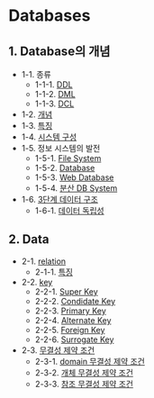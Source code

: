 # Databases

## 1. Database의 개념

- 1-1. 종류
    - 1-1-1. [DDL](https://github.com/gimhanul/TIL/blob/main/Database/database%20%EA%B0%9C%EB%85%90/%EC%A2%85%EB%A5%98/DDL.md)
    - 1-1-2. [DML](https://github.com/gimhanul/TIL/blob/main/Database/database%20%EA%B0%9C%EB%85%90/%EC%A2%85%EB%A5%98/DML.md)
    - 1-1-3. [DCL](https://github.com/gimhanul/TIL/blob/main/Database/database%20%EA%B0%9C%EB%85%90/%EC%A2%85%EB%A5%98/DCL.md)
- 1-2. [개념](https://github.com/gimhanul/TIL/blob/main/Database/database%20%EA%B0%9C%EB%85%90/%EA%B0%9C%EB%85%90.md)
- 1-3. [특징](https://github.com/gimhanul/TIL/blob/main/Database/database%20%EA%B0%9C%EB%85%90/%ED%8A%B9%EC%A7%95.md)
- 1-4. [시스템 구성](https://github.com/gimhanul/TIL/blob/main/Database/database%20%EA%B0%9C%EB%85%90/%EC%8B%9C%EC%8A%A4%ED%85%9C%20%EA%B5%AC%EC%84%B1.md)
- 1-5. 정보 시스템의 발전
    - 1-5-1. [File System](https://github.com/gimhanul/TIL/blob/main/Database/database%20%EA%B0%9C%EB%85%90/%EB%B0%9C%EC%A0%84/fileSystem.md)
    - 1-5-2. [Database](https://github.com/gimhanul/TIL/blob/main/Database/database%20%EA%B0%9C%EB%85%90/%EB%B0%9C%EC%A0%84/database.md)
    - 1-5-3. [Web Database](https://github.com/gimhanul/TIL/blob/main/Database/database%20%EA%B0%9C%EB%85%90/%EB%B0%9C%EC%A0%84/webDatabase.md)
    - 1-5-4. [분산 DB System](https://github.com/gimhanul/TIL/blob/main/Database/database%20%EA%B0%9C%EB%85%90/%EB%B0%9C%EC%A0%84/%EB%B6%84%EC%82%B0DBSystem.md)
- 1-6. [3단계 데이터 구조](https://github.com/gimhanul/TIL/blob/main/Database/database%20%EA%B0%9C%EB%85%90/3%EB%8B%A8%EA%B3%84%EB%8D%B0%EC%9D%B4%ED%84%B0%EA%B5%AC%EC%A1%B0/3%EB%8B%A8%EA%B3%84%20%EB%8D%B0%EC%9D%B4%ED%84%B0%20%EA%B5%AC%EC%A1%B0.md)
    - 1-6-1. [데이터 독립성](https://github.com/gimhanul/TIL/blob/main/Database/database%20%EA%B0%9C%EB%85%90/3%EB%8B%A8%EA%B3%84%EB%8D%B0%EC%9D%B4%ED%84%B0%EA%B5%AC%EC%A1%B0/%EB%8D%B0%EC%9D%B4%ED%84%B0%EB%8F%85%EB%A6%BD%EC%84%B1.md)

## 2. Data

- 2-1. [relation](https://github.com/gimhanul/TIL/blob/main/Database/Data/relation/relation.md)
    - 2-1-1. [특징](https://github.com/gimhanul/TIL/blob/main/Database/Data/relation/%ED%8A%B9%EC%A7%95.md)
- 2-2. [key](https://github.com/gimhanul/TIL/blob/main/Database/Data/key/key.md)
    - 2-2-1. [Super Key](https://github.com/gimhanul/TIL/blob/main/Database/Data/key/superKey.md)
    - 2-2-2. [Condidate Key](https://github.com/gimhanul/TIL/blob/main/Database/Data/key/condidateKey.md)
    - 2-2-3. [Primary Key](https://github.com/gimhanul/TIL/blob/main/Database/Data/key/primaryKey.md)
    - 2-2-4. [Alternate Key](https://github.com/gimhanul/TIL/blob/main/Database/Data/key/alternateKey.md)
    - 2-2-5. [Foreign Key](https://github.com/gimhanul/TIL/blob/main/Database/Data/key/foreignKey.md)
    - 2-2-6. [Surrogate Key](https://github.com/gimhanul/TIL/blob/main/Database/Data/key/surrogateKey.md)
- 2-3. [무결성 제약 조건](https://github.com/gimhanul/TIL/blob/main/Database/Data/%EB%AC%B4%EA%B2%B0%EC%84%B1%EC%A0%9C%EC%95%BD%EC%A1%B0%EA%B1%B4/%EB%AC%B4%EA%B2%B0%EC%84%B1%EC%A0%9C%EC%95%BD%EC%A1%B0%EA%B1%B4.md)
    - 2-3-1. [domain 무결성 제약 조건](https://github.com/gimhanul/TIL/blob/main/Database/Data/%EB%AC%B4%EA%B2%B0%EC%84%B1%EC%A0%9C%EC%95%BD%EC%A1%B0%EA%B1%B4/domain.md)
    - 2-3-2. [개체 무결성 제약 조건](https://github.com/gimhanul/TIL/blob/main/Database/Data/%EB%AC%B4%EA%B2%B0%EC%84%B1%EC%A0%9C%EC%95%BD%EC%A1%B0%EA%B1%B4/%EA%B0%9C%EC%B2%B4.md)
    - 2-3-3. [참조 무결성 제약 조건](https://github.com/gimhanul/TIL/blob/main/Database/Data/%EB%AC%B4%EA%B2%B0%EC%84%B1%EC%A0%9C%EC%95%BD%EC%A1%B0%EA%B1%B4/%EC%B0%B8%EC%A1%B0.md)
